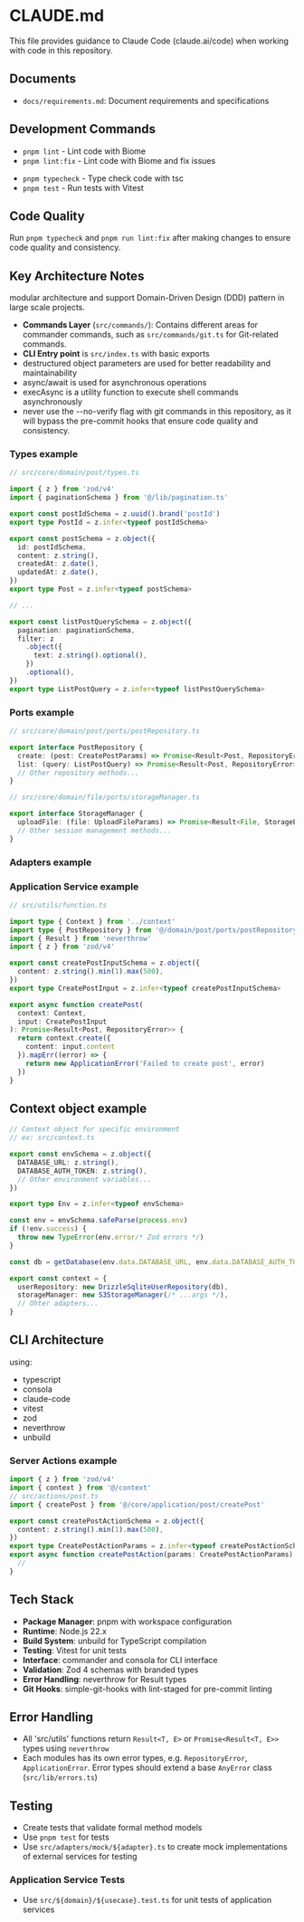 # CLAUDE.md

This file provides guidance to Claude Code (claude.ai/code) when working with code in this repository.

## Documents

- `docs/requirements.md`: Document requirements and specifications
<!--- IGNORE
- TODO `docs/usecase_web.tsv`: Use case definitions for web application
- TODO `docs/usecase_daemon.tsv`: Use case definitions for watcher
--->

## Development Commands

- `pnpm lint` - Lint code with Biome
- `pnpm lint:fix` - Lint code with Biome and fix issues
<!--
- TODO `pnpm format` - Format code with Biome -->
- `pnpm typecheck` - Type check code with tsc
- `pnpm test` - Run tests with Vitest

## Code Quality

Run `pnpm typecheck` and `pnpm run lint:fix`  after making changes to ensure code quality and consistency.

## Key Architecture Notes

modular architecture and support Domain-Driven Design (DDD) pattern in large scale projects.

- **Commands Layer** (`src/commands/`): Contains different areas for commander commands, such as `src/commands/git.ts` for Git-related commands.
- **CLI Entry point** is `src/index.ts` with basic exports
- destructured object parameters are used for better readability and maintainability
- async/await is used for asynchronous operations
- execAsync is a utility function to execute shell commands asynchronously
- never use the --no-verify flag with git commands in this repository, as it will bypass the pre-commit hooks that ensure code quality and consistency.

### Types example

```typescript
// src/core/domain/post/types.ts

import { z } from 'zod/v4'
import { paginationSchema } from '@/lib/pagination.ts'

export const postIdSchema = z.uuid().brand('postId')
export type PostId = z.infer<typeof postIdSchema>

export const postSchema = z.object({
  id: postIdSchema,
  content: z.string(),
  createdAt: z.date(),
  updatedAt: z.date(),
})
export type Post = z.infer<typeof postSchema>

// ...

export const listPostQuerySchema = z.object({
  pagination: paginationSchema,
  filter: z
    .object({
      text: z.string().optional(),
    })
    .optional(),
})
export type ListPostQuery = z.infer<typeof listPostQuerySchema>
```

### Ports example

```typescript
// src/core/domain/post/ports/postRepository.ts

export interface PostRepository {
  create: (post: CreatePostParams) => Promise<Result<Post, RepositoryError>>
  list: (query: ListPostQuery) => Promise<Result<Post, RepositoryError>>
  // Other repository methods...
}
```

```typescript
// src/core/domain/file/ports/storageManager.ts

export interface StorageManager {
  uploadFile: (file: UploadFileParams) => Promise<Result<File, StorageError>>
  // Other session management methods...
}
```

### Adapters example

### Application Service example

```typescript
// src/utils/function.ts

import type { Context } from '../context'
import type { PostRepository } from '@/domain/post/ports/postRepository'
import { Result } from 'neverthrow'
import { z } from 'zod/v4'

export const createPostInputSchema = z.object({
  content: z.string().min(1).max(500),
})
export type CreatePostInput = z.infer<typeof createPostInputSchema>

export async function createPost(
  context: Context,
  input: CreatePostInput
): Promise<Result<Post, RepositoryError>> {
  return context.create({
    content: input.content
  }).mapErr((error) => {
    return new ApplicationError('Failed to create post', error)
  })
}
```

## Context object example

```typescript
// Context object for specific environment
// ex: src/context.ts

export const envSchema = z.object({
  DATABASE_URL: z.string(),
  DATABASE_AUTH_TOKEN: z.string(),
  // Other environment variables...
})

export type Env = z.infer<typeof envSchema>

const env = envSchema.safeParse(process.env)
if (!env.success) {
  throw new TypeError(env.error/* Zod errors */)
}

const db = getDatabase(env.data.DATABASE_URL, env.data.DATABASE_AUTH_TOKEN)

export const context = {
  userRepository: new DrizzleSqliteUserRepository(db),
  storageManager: new S3StorageManager(/* ...args */),
  // Ohter adapters...
}
```

## CLI Architecture

using:

- typescript
- consola
- claude-code
- vitest
- zod
- neverthrow
- unbuild

### Server Actions example

```typescript
import { z } from 'zod/v4'
import { context } from '@/context'
// src/actions/post.ts
import { createPost } from '@/core/application/post/createPost'

export const createPostActionSchema = z.object({
  content: z.string().min(1).max(500),
})
export type CreatePostActionParams = z.infer<typeof createPostActionSchema>
export async function createPostAction(params: CreatePostActionParams) {
  //
}
```

## Tech Stack

- **Package Manager**: pnpm with workspace configuration
- **Runtime**: Node.js 22.x
- **Build System**: unbuild for TypeScript compilation
- **Testing**: Vitest for unit tests
- **Interface**: commander and consola for CLI interface
- **Validation**: Zod 4 schemas with branded types
- **Error Handling**: neverthrow for Result types
- **Git Hooks**: simple-git-hooks with lint-staged for pre-commit linting

## Error Handling

- All 'src/utils' functions return `Result<T, E>` or `Promise<Result<T, E>>` types using `neverthrow`
- Each modules has its own error types, e.g. `RepositoryError`, `ApplicationError`. Error types should extend a base `AnyError` class (`src/lib/errors.ts`)

## Testing

- Create tests that validate formal method models
- Use `pnpm test` for tests
- Use `src/adapters/mock/${adapter}.ts` to create mock implementations of external services for testing

### Application Service Tests

- Use `src/${domain}/${usecase}.test.ts` for unit tests of application services
